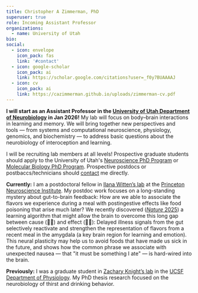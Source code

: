 ```yaml
---
title: Christopher A Zimmerman, PhD
superuser: true
role: Incoming Assistant Professor
organizations:
  - name: University of Utah
bio:
social:
  - icon: envelope
    icon_pack: fas
    link: '#contact'
  - icon: google-scholar
    icon_pack: ai
    link: https://scholar.google.com/citations?user=_f0y7BUAAAAJ
  - icon: cv
    icon_pack: ai
    link: https://cazimmerman.github.io/uploads/zimmerman-cv.pdf
---
```


<strong>I will start as an Assistant Professor in the <a href='https://medicine.utah.edu/neurobiology/' target='_blank'>University of Utah Department of Neurobiology</a> in Jan 2026!</strong> My lab will focus on body–brain interactions in learning and memory. We will bring together new perspectives and tools — from systems and computational neuroscience, physiology, genomics, and biochemistry — to address basic questions about the neurobiology of interoception and learning.

I will be recruiting lab members at all levels! Prospective graduate students should apply to the University of Utah's <a href='https://neuroscience.med.utah.edu/' target='_blank'>Neuroscience PhD Program</a> or <a href='https://bioscience.utah.edu/molecular_biology/' target='_blank'>Molecular Biology PhD Program</a>. Prospective postdocs or postbaccs/technicians should <a href='https://cazimmerman.github.io/#contact' target='_self'>contact</a> me directly.

<strong>Currently:</strong> I am a postdoctoral fellow in <a href='https://www.wittenlab.org/' target='_blank'>Ilana Witten’s lab</a> at the <a href='https://pni.princeton.edu/' target='_blank'>Princeton Neuroscience Institute</a>. My postdoc work focuses on a long-standing mystery about gut-to-brain feedback: How are we able to associate the flavors we experience during a meal with postingestive effects like food poisoning that arise much later? We recently discovered (<a href='https://pni.princeton.edu/' target='_blank'><i>Nature</i> 2025</a>) a learning algorithm that might allow the brain to overcome this long gap between cause (🥘🍲) and effect (🤢🤮): Delayed illness signals from the gut selectively reactivate and strengthen the representation of flavors from a recent meal in the amygdala (a key brain region for learning and emotion). This neural plasticity may help us to avoid foods that have made us sick in the future, and shows how the common phrase we associate with unexpected nausea — that "it must be something I ate" — is hard-wired into the brain.

<strong>Previously:</strong> I was a graduate student in <a href='https://knightlab.ucsf.edu/' target='_blank'>Zachary Knight’s lab</a> in the <a href='https://physiology.ucsf.edu/' target='_blank'>UCSF Department of Physiology</a>. My PhD thesis research focused on the neurobiology of thirst and drinking behavior.